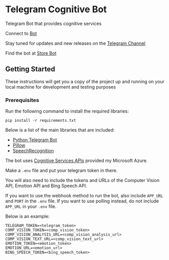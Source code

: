 # Telegram Cognitive Bot

Telegram Bot that provides cognitive services

Connect to [Bot](https://t.me/cognitivebot)

Stay tuned for updates and new releases on the [Telegram Channel](https://t.me/cognitivebotdev)

Find the bot at [Store Bot](https://storebot.me/bot/cognitivebot)

## Getting Started

These instructions will get you a copy of the project up and running on your local machine for development and 
testing purposes

### Prerequisites

Run the following command to install the required libraries:

```
pip install -r requirements.txt
```

Below is a list of the main libraries that are included:

* [Python Telegram Bot](https://github.com/python-telegram-bot/python-telegram-bot)
* [Pillow](https://github.com/python-pillow/Pillow)
* [SpeechRecognition](https://github.com/Uberi/speech_recognition)

The bot uses [Cognitive Services APIs](https://azure.microsoft.com/en-au/services/cognitive-services/) provided my 
Microsoft Azure.

Make a `.env` file and put your telegram token in there. 

You will also need to include the tokens and URLs of the Computer Vision API, Emotion API and Bing Speech API.

If you want to use the webhook method to run the bot, also include `APP_URL` and `PORT` in the `.env` file. If you 
want to use polling instead, do not include `APP_URL` in your `.env` file.

Below is an example:

```
TELEGRAM_TOKEN=<telegram_token>
COMP_VISION_TOKEN=<comp_vision_token>
COMP_VISION_ANALYSIS_URL=<comp_vision_analysis_url>
COMP_VISION_TEXT_URL=<comp_vision_text_url>
EMOTION_TOKEN=<emotion_token>
EMOTION_URL=<emotion_url>
BING_SPEECH_TOKEN=<bing_speech_token>
```